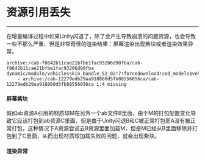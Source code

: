 # 资源引用丢失
---

在增量编译过程中如果Unity闪退了，除了会产生导致崩溃的问题资源，也会导致一些不那么严重、但是非常奇怪的渲染结果：屏幕渲染出现紫块或者渲染效果异常。

```
archive:/cab-f8642b11cae21bfbe1fac93206d98fba/cab-f8642b11cae21bfbe1fac93206d98fba dynamic/module/vehiclesskin_bundle_52_02!7!forcedownload!cod_models$vehicles$tank$5!2.pak
    - archive:/cab-12279edb29aa918860d5fb88556056ca/cab-12279edb29aa918860d5fb88556056ca i:4 missing
```

#### 屏幕紫块

假如ab资源A引用的材质球M在另外一个ab文件B里面，由于M的打包配置变化导致它应该打包到ab资源C里面，但是由于Unity闪退B和C被正常打包而A没有被正常打包，这种情况下A资源尝试去B资源里面加载M，但是M已经从B里面移除并打包到了C里面，从而出现材质球加载失败的问题，就会出现紫块。


#### 渲染异常


